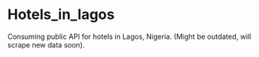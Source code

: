 # Hotels_in_lagos
Consuming public API for hotels in Lagos, Nigeria. (Might be outdated, will scrape new data soon).
